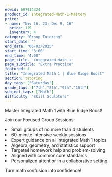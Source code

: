```yaml
---
ecwid: 697014324
product_id: Integrated-Math-1-Mastery
price:
- name: "Nov 16, 23; Dec 9, 16"
  price: 155
  inventory: 4
category: "Group Tutoring"
start_date: ""
end_date: "06/03/2025"
start_time: "3:00"
end_time: "4:00"
page_title: "Integrated Math 1"
page_subtitle: "Extra Practice"
featured: 6
title: "Integrated Math 1 | Blue Ridge Boost"
section: tutoring
day_tags: ["Saturday"]
grade_tags: ["7th","8th","9th","10th"]
subject_tags: ["Math"]
difficulty: "Skill Sculptors"
---
```

<p>Master Integrated Math 1 with Blue Ridge Boost!</p><p>Join our Focused Group Sessions:</p><li>Small groups of no more than 4 students</li><li>60-minute intensive weekly sessions</li><li>Expert guidance on all Integrated Math 1 topics</li><li>Algebra, geometry, and statistics support</li><li>Targeted homework help and problem-solving</li><li>Aligned with common core standards</li><li>Personalized attention in a collaborative setting</li><p>Turn math confusion into confidence!</p>
